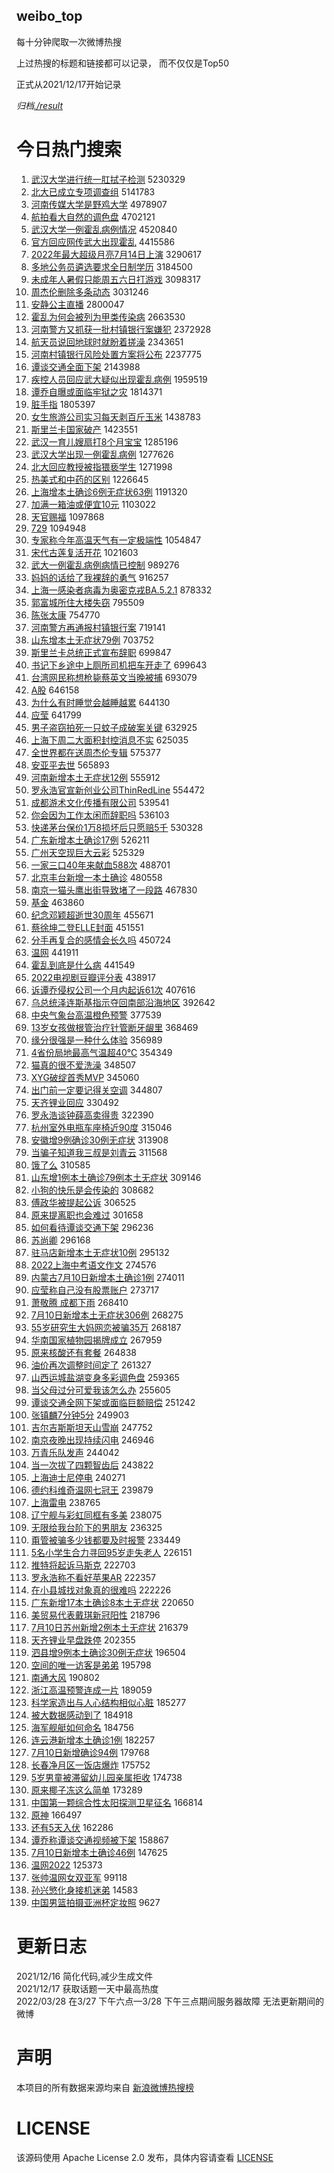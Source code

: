 weibo_top  
---
每十分钟爬取一次微博热搜  

上过热搜的标题和链接都可以记录， 而不仅仅是Top50

正式从2021/12/17开始记录  

*归档[./result](./result/)*

# 今日热门搜索  
1. [武汉大学进行统一肛拭子检测](https://s.weibo.com//weibo?q=%23%E6%AD%A6%E6%B1%89%E5%A4%A7%E5%AD%A6%E8%BF%9B%E8%A1%8C%E7%BB%9F%E4%B8%80%E8%82%9B%E6%8B%AD%E5%AD%90%E6%A3%80%E6%B5%8B%23&Refer=top) 5230329
2. [北大已成立专项调查组](https://s.weibo.com//weibo?q=%23%E5%8C%97%E5%A4%A7%E5%B7%B2%E6%88%90%E7%AB%8B%E4%B8%93%E9%A1%B9%E8%B0%83%E6%9F%A5%E7%BB%84%23&Refer=top) 5141783
3. [河南传媒大学是野鸡大学](https://s.weibo.com//weibo?q=%23%E6%B2%B3%E5%8D%97%E4%BC%A0%E5%AA%92%E5%A4%A7%E5%AD%A6%E6%98%AF%E9%87%8E%E9%B8%A1%E5%A4%A7%E5%AD%A6%23&Refer=top) 4978907
4. [航拍看大自然的调色盘](https://s.weibo.com//weibo?q=%23%E8%88%AA%E6%8B%8D%E7%9C%8B%E5%A4%A7%E8%87%AA%E7%84%B6%E7%9A%84%E8%B0%83%E8%89%B2%E7%9B%98%23&Refer=top) 4702121
5. [武汉大学一例霍乱病例情况](https://s.weibo.com//weibo?q=%23%E6%AD%A6%E6%B1%89%E5%A4%A7%E5%AD%A6%E4%B8%80%E4%BE%8B%E9%9C%8D%E4%B9%B1%E7%97%85%E4%BE%8B%E6%83%85%E5%86%B5%23&Refer=top) 4520840
6. [官方回应网传武大出现霍乱](https://s.weibo.com//weibo?q=%23%E5%AE%98%E6%96%B9%E5%9B%9E%E5%BA%94%E7%BD%91%E4%BC%A0%E6%AD%A6%E5%A4%A7%E5%87%BA%E7%8E%B0%E9%9C%8D%E4%B9%B1%23&Refer=top) 4415586
7. [2022年最大超级月亮7月14日上演](https://s.weibo.com//weibo?q=%232022%E5%B9%B4%E6%9C%80%E5%A4%A7%E8%B6%85%E7%BA%A7%E6%9C%88%E4%BA%AE7%E6%9C%8814%E6%97%A5%E4%B8%8A%E6%BC%94%23&Refer=top) 3290617
8. [多地公务员遴选要求全日制学历](https://s.weibo.com//weibo?q=%23%E5%A4%9A%E5%9C%B0%E5%85%AC%E5%8A%A1%E5%91%98%E9%81%B4%E9%80%89%E8%A6%81%E6%B1%82%E5%85%A8%E6%97%A5%E5%88%B6%E5%AD%A6%E5%8E%86%23&Refer=top) 3184500
9. [未成年人暑假只能周五六日打游戏](https://s.weibo.com//weibo?q=%23%E6%9C%AA%E6%88%90%E5%B9%B4%E4%BA%BA%E6%9A%91%E5%81%87%E5%8F%AA%E8%83%BD%E5%91%A8%E4%BA%94%E5%85%AD%E6%97%A5%E6%89%93%E6%B8%B8%E6%88%8F%23&Refer=top) 3098317
10. [周杰伦删除多条动态](https://s.weibo.com//weibo?q=%23%E5%91%A8%E6%9D%B0%E4%BC%A6%E5%88%A0%E9%99%A4%E5%A4%9A%E6%9D%A1%E5%8A%A8%E6%80%81%23&Refer=top) 3031246
11. [安静公主直播](https://s.weibo.com//weibo?q=%E5%AE%89%E9%9D%99%E5%85%AC%E4%B8%BB%E7%9B%B4%E6%92%AD&Refer=top) 2800047
12. [霍乱为何会被列为甲类传染病](https://s.weibo.com//weibo?q=%23%E9%9C%8D%E4%B9%B1%E4%B8%BA%E4%BD%95%E4%BC%9A%E8%A2%AB%E5%88%97%E4%B8%BA%E7%94%B2%E7%B1%BB%E4%BC%A0%E6%9F%93%E7%97%85%23&Refer=top) 2663530
13. [河南警方又抓获一批村镇银行案嫌犯](https://s.weibo.com//weibo?q=%23%E6%B2%B3%E5%8D%97%E8%AD%A6%E6%96%B9%E5%8F%88%E6%8A%93%E8%8E%B7%E4%B8%80%E6%89%B9%E6%9D%91%E9%95%87%E9%93%B6%E8%A1%8C%E6%A1%88%E5%AB%8C%E7%8A%AF%23&Refer=top) 2372928
14. [航天员说回地球时就盼着搓澡](https://s.weibo.com//weibo?q=%23%E8%88%AA%E5%A4%A9%E5%91%98%E8%AF%B4%E5%9B%9E%E5%9C%B0%E7%90%83%E6%97%B6%E5%B0%B1%E7%9B%BC%E7%9D%80%E6%90%93%E6%BE%A1%23&Refer=top) 2343651
15. [河南村镇银行风险处置方案将公布](https://s.weibo.com//weibo?q=%23%E6%B2%B3%E5%8D%97%E6%9D%91%E9%95%87%E9%93%B6%E8%A1%8C%E9%A3%8E%E9%99%A9%E5%A4%84%E7%BD%AE%E6%96%B9%E6%A1%88%E5%B0%86%E5%85%AC%E5%B8%83%23&Refer=top) 2237775
16. [谭谈交通全面下架](https://s.weibo.com//weibo?q=%23%E8%B0%AD%E8%B0%88%E4%BA%A4%E9%80%9A%E5%85%A8%E9%9D%A2%E4%B8%8B%E6%9E%B6%23&Refer=top) 2143988
17. [疾控人员回应武大疑似出现霍乱病例](https://s.weibo.com//weibo?q=%23%E7%96%BE%E6%8E%A7%E4%BA%BA%E5%91%98%E5%9B%9E%E5%BA%94%E6%AD%A6%E5%A4%A7%E7%96%91%E4%BC%BC%E5%87%BA%E7%8E%B0%E9%9C%8D%E4%B9%B1%E7%97%85%E4%BE%8B%23&Refer=top) 1959519
18. [谭乔自曝或面临牢狱之灾](https://s.weibo.com//weibo?q=%23%E8%B0%AD%E4%B9%94%E8%87%AA%E6%9B%9D%E6%88%96%E9%9D%A2%E4%B8%B4%E7%89%A2%E7%8B%B1%E4%B9%8B%E7%81%BE%23&Refer=top) 1814371
19. [脏手指](https://s.weibo.com//weibo?q=%E8%84%8F%E6%89%8B%E6%8C%87&Refer=top) 1805397
20. [女生旅游公司实习每天剥百斤玉米](https://s.weibo.com//weibo?q=%23%E5%A5%B3%E7%94%9F%E6%97%85%E6%B8%B8%E5%85%AC%E5%8F%B8%E5%AE%9E%E4%B9%A0%E6%AF%8F%E5%A4%A9%E5%89%A5%E7%99%BE%E6%96%A4%E7%8E%89%E7%B1%B3%23&Refer=top) 1438783
21. [斯里兰卡国家破产](https://s.weibo.com//weibo?q=%23%E6%96%AF%E9%87%8C%E5%85%B0%E5%8D%A1%E5%9B%BD%E5%AE%B6%E7%A0%B4%E4%BA%A7%23&Refer=top) 1423551
22. [武汉一育儿嫂扇打8个月宝宝](https://s.weibo.com//weibo?q=%23%E6%AD%A6%E6%B1%89%E4%B8%80%E8%82%B2%E5%84%BF%E5%AB%82%E6%89%87%E6%89%938%E4%B8%AA%E6%9C%88%E5%AE%9D%E5%AE%9D%23&Refer=top) 1285196
23. [武汉大学出现一例霍乱病例](https://s.weibo.com//weibo?q=%E6%AD%A6%E6%B1%89%E5%A4%A7%E5%AD%A6%E5%87%BA%E7%8E%B0%E4%B8%80%E4%BE%8B%E9%9C%8D%E4%B9%B1%E7%97%85%E4%BE%8B&Refer=top) 1277626
24. [北大回应教授被指猥亵学生](https://s.weibo.com//weibo?q=%23%E5%8C%97%E5%A4%A7%E5%9B%9E%E5%BA%94%E6%95%99%E6%8E%88%E8%A2%AB%E6%8C%87%E7%8C%A5%E4%BA%B5%E5%AD%A6%E7%94%9F%23&Refer=top) 1271998
25. [热美式和中药的区别](https://s.weibo.com//weibo?q=%23%E7%83%AD%E7%BE%8E%E5%BC%8F%E5%92%8C%E4%B8%AD%E8%8D%AF%E7%9A%84%E5%8C%BA%E5%88%AB%23&Refer=top) 1226645
26. [上海增本土确诊6例无症状63例](https://s.weibo.com//weibo?q=%23%E4%B8%8A%E6%B5%B7%E5%A2%9E%E6%9C%AC%E5%9C%9F%E7%A1%AE%E8%AF%8A6%E4%BE%8B%E6%97%A0%E7%97%87%E7%8A%B663%E4%BE%8B%23&Refer=top) 1191320
27. [加满一箱油或便宜10元](https://s.weibo.com//weibo?q=%23%E5%8A%A0%E6%BB%A1%E4%B8%80%E7%AE%B1%E6%B2%B9%E6%88%96%E4%BE%BF%E5%AE%9C10%E5%85%83%23&Refer=top) 1103022
28. [天官赐福](https://s.weibo.com//weibo?q=%E5%A4%A9%E5%AE%98%E8%B5%90%E7%A6%8F&Refer=top) 1097868
29. [729](https://s.weibo.com//weibo?q=729&Refer=top) 1094948
30. [专家称今年高温天气有一定极端性](https://s.weibo.com//weibo?q=%23%E4%B8%93%E5%AE%B6%E7%A7%B0%E4%BB%8A%E5%B9%B4%E9%AB%98%E6%B8%A9%E5%A4%A9%E6%B0%94%E6%9C%89%E4%B8%80%E5%AE%9A%E6%9E%81%E7%AB%AF%E6%80%A7%23&Refer=top) 1054847
31. [宋代古莲复活开花](https://s.weibo.com//weibo?q=%23%E5%AE%8B%E4%BB%A3%E5%8F%A4%E8%8E%B2%E5%A4%8D%E6%B4%BB%E5%BC%80%E8%8A%B1%23&Refer=top) 1021603
32. [武大一例霍乱病例病情已控制](https://s.weibo.com//weibo?q=%23%E6%AD%A6%E5%A4%A7%E4%B8%80%E4%BE%8B%E9%9C%8D%E4%B9%B1%E7%97%85%E4%BE%8B%E7%97%85%E6%83%85%E5%B7%B2%E6%8E%A7%E5%88%B6%23&Refer=top) 989276
33. [妈妈的话给了我裸辞的勇气](https://s.weibo.com//weibo?q=%23%E5%A6%88%E5%A6%88%E7%9A%84%E8%AF%9D%E7%BB%99%E4%BA%86%E6%88%91%E8%A3%B8%E8%BE%9E%E7%9A%84%E5%8B%87%E6%B0%94%23&Refer=top) 916257
34. [上海一感染者病毒为奥密克戎BA.5.2.1](https://s.weibo.com//weibo?q=%23%E4%B8%8A%E6%B5%B7%E4%B8%80%E6%84%9F%E6%9F%93%E8%80%85%E7%97%85%E6%AF%92%E4%B8%BA%E5%A5%A5%E5%AF%86%E5%85%8B%E6%88%8EBA.5.2.1%23&Refer=top) 878332
35. [郭富城所住大楼失窃](https://s.weibo.com//weibo?q=%23%E9%83%AD%E5%AF%8C%E5%9F%8E%E6%89%80%E4%BD%8F%E5%A4%A7%E6%A5%BC%E5%A4%B1%E7%AA%83%23&Refer=top) 795509
36. [陈张太康](https://s.weibo.com//weibo?q=%E9%99%88%E5%BC%A0%E5%A4%AA%E5%BA%B7&Refer=top) 754770
37. [河南警方再通报村镇银行案](https://s.weibo.com//weibo?q=%23%E6%B2%B3%E5%8D%97%E8%AD%A6%E6%96%B9%E5%86%8D%E9%80%9A%E6%8A%A5%E6%9D%91%E9%95%87%E9%93%B6%E8%A1%8C%E6%A1%88%23&Refer=top) 719141
38. [山东增本土无症状79例](https://s.weibo.com//weibo?q=%23%E5%B1%B1%E4%B8%9C%E5%A2%9E%E6%9C%AC%E5%9C%9F%E6%97%A0%E7%97%87%E7%8A%B679%E4%BE%8B%23&Refer=top) 703752
39. [斯里兰卡总统正式宣布辞职](https://s.weibo.com//weibo?q=%23%E6%96%AF%E9%87%8C%E5%85%B0%E5%8D%A1%E6%80%BB%E7%BB%9F%E6%AD%A3%E5%BC%8F%E5%AE%A3%E5%B8%83%E8%BE%9E%E8%81%8C%23&Refer=top) 699847
40. [书记下乡途中上厕所司机把车开走了](https://s.weibo.com//weibo?q=%23%E4%B9%A6%E8%AE%B0%E4%B8%8B%E4%B9%A1%E9%80%94%E4%B8%AD%E4%B8%8A%E5%8E%95%E6%89%80%E5%8F%B8%E6%9C%BA%E6%8A%8A%E8%BD%A6%E5%BC%80%E8%B5%B0%E4%BA%86%23&Refer=top) 699643
41. [台湾网民称想枪毙蔡英文当晚被捕](https://s.weibo.com//weibo?q=%23%E5%8F%B0%E6%B9%BE%E7%BD%91%E6%B0%91%E7%A7%B0%E6%83%B3%E6%9E%AA%E6%AF%99%E8%94%A1%E8%8B%B1%E6%96%87%E5%BD%93%E6%99%9A%E8%A2%AB%E6%8D%95%23&Refer=top) 693079
42. [A股](https://s.weibo.com//weibo?q=A%E8%82%A1&Refer=top) 646158
43. [为什么有时睡觉会越睡越累](https://s.weibo.com//weibo?q=%23%E4%B8%BA%E4%BB%80%E4%B9%88%E6%9C%89%E6%97%B6%E7%9D%A1%E8%A7%89%E4%BC%9A%E8%B6%8A%E7%9D%A1%E8%B6%8A%E7%B4%AF%23&Refer=top) 644130
44. [应莹](https://s.weibo.com//weibo?q=%E5%BA%94%E8%8E%B9&Refer=top) 641799
45. [男子盗窃拍死一只蚊子成破案关键](https://s.weibo.com//weibo?q=%23%E7%94%B7%E5%AD%90%E7%9B%97%E7%AA%83%E6%8B%8D%E6%AD%BB%E4%B8%80%E5%8F%AA%E8%9A%8A%E5%AD%90%E6%88%90%E7%A0%B4%E6%A1%88%E5%85%B3%E9%94%AE%23&Refer=top) 632925
46. [上海下周二大面积封控消息不实](https://s.weibo.com//weibo?q=%23%E4%B8%8A%E6%B5%B7%E4%B8%8B%E5%91%A8%E4%BA%8C%E5%A4%A7%E9%9D%A2%E7%A7%AF%E5%B0%81%E6%8E%A7%E6%B6%88%E6%81%AF%E4%B8%8D%E5%AE%9E%23&Refer=top) 625035
47. [全世界都在送周杰伦专辑](https://s.weibo.com//weibo?q=%23%E5%85%A8%E4%B8%96%E7%95%8C%E9%83%BD%E5%9C%A8%E9%80%81%E5%91%A8%E6%9D%B0%E4%BC%A6%E4%B8%93%E8%BE%91%23&Refer=top) 575377
48. [安亚平去世](https://s.weibo.com//weibo?q=%23%E5%AE%89%E4%BA%9A%E5%B9%B3%E5%8E%BB%E4%B8%96%23&Refer=top) 565893
49. [河南新增本土无症状12例](https://s.weibo.com//weibo?q=%23%E6%B2%B3%E5%8D%97%E6%96%B0%E5%A2%9E%E6%9C%AC%E5%9C%9F%E6%97%A0%E7%97%87%E7%8A%B612%E4%BE%8B%23&Refer=top) 555912
50. [罗永浩官宣新创业公司ThinRedLine](https://s.weibo.com//weibo?q=%23%E7%BD%97%E6%B0%B8%E6%B5%A9%E5%AE%98%E5%AE%A3%E6%96%B0%E5%88%9B%E4%B8%9A%E5%85%AC%E5%8F%B8ThinRedLine%23&Refer=top) 554472
51. [成都游术文化传播有限公司](https://s.weibo.com//weibo?q=%E6%88%90%E9%83%BD%E6%B8%B8%E6%9C%AF%E6%96%87%E5%8C%96%E4%BC%A0%E6%92%AD%E6%9C%89%E9%99%90%E5%85%AC%E5%8F%B8&Refer=top) 539541
52. [你会因为工作太闲而辞职吗](https://s.weibo.com//weibo?q=%23%E4%BD%A0%E4%BC%9A%E5%9B%A0%E4%B8%BA%E5%B7%A5%E4%BD%9C%E5%A4%AA%E9%97%B2%E8%80%8C%E8%BE%9E%E8%81%8C%E5%90%97%23&Refer=top) 536103
53. [快递茅台保价1万8损坏后只愿赔5千](https://s.weibo.com//weibo?q=%23%E5%BF%AB%E9%80%92%E8%8C%85%E5%8F%B0%E4%BF%9D%E4%BB%B71%E4%B8%878%E6%8D%9F%E5%9D%8F%E5%90%8E%E5%8F%AA%E6%84%BF%E8%B5%945%E5%8D%83%23&Refer=top) 530328
54. [广东新增本土确诊17例](https://s.weibo.com//weibo?q=%23%E5%B9%BF%E4%B8%9C%E6%96%B0%E5%A2%9E%E6%9C%AC%E5%9C%9F%E7%A1%AE%E8%AF%8A17%E4%BE%8B%23&Refer=top) 526211
55. [广州天空现巨大云彩](https://s.weibo.com//weibo?q=%23%E5%B9%BF%E5%B7%9E%E5%A4%A9%E7%A9%BA%E7%8E%B0%E5%B7%A8%E5%A4%A7%E4%BA%91%E5%BD%A9%23&Refer=top) 525329
56. [一家三口40年来献血588次](https://s.weibo.com//weibo?q=%23%E4%B8%80%E5%AE%B6%E4%B8%89%E5%8F%A340%E5%B9%B4%E6%9D%A5%E7%8C%AE%E8%A1%80588%E6%AC%A1%23&Refer=top) 488701
57. [北京丰台新增一本土确诊](https://s.weibo.com//weibo?q=%23%E5%8C%97%E4%BA%AC%E4%B8%B0%E5%8F%B0%E6%96%B0%E5%A2%9E%E4%B8%80%E6%9C%AC%E5%9C%9F%E7%A1%AE%E8%AF%8A%23&Refer=top) 480558
58. [南京一猫头鹰出街导致堵了一段路](https://s.weibo.com//weibo?q=%23%E5%8D%97%E4%BA%AC%E4%B8%80%E7%8C%AB%E5%A4%B4%E9%B9%B0%E5%87%BA%E8%A1%97%E5%AF%BC%E8%87%B4%E5%A0%B5%E4%BA%86%E4%B8%80%E6%AE%B5%E8%B7%AF%23&Refer=top) 467830
59. [基金](https://s.weibo.com//weibo?q=%E5%9F%BA%E9%87%91&Refer=top) 463860
60. [纪念邓颖超逝世30周年](https://s.weibo.com//weibo?q=%23%E7%BA%AA%E5%BF%B5%E9%82%93%E9%A2%96%E8%B6%85%E9%80%9D%E4%B8%9630%E5%91%A8%E5%B9%B4%23&Refer=top) 455671
61. [蔡徐坤二登ELLE封面](https://s.weibo.com//weibo?q=%23%E8%94%A1%E5%BE%90%E5%9D%A4%E4%BA%8C%E7%99%BBELLE%E5%B0%81%E9%9D%A2%23&Refer=top) 451551
62. [分手再复合的感情会长久吗](https://s.weibo.com//weibo?q=%23%E5%88%86%E6%89%8B%E5%86%8D%E5%A4%8D%E5%90%88%E7%9A%84%E6%84%9F%E6%83%85%E4%BC%9A%E9%95%BF%E4%B9%85%E5%90%97%23&Refer=top) 450724
63. [温网](https://s.weibo.com//weibo?q=%E6%B8%A9%E7%BD%91&Refer=top) 441911
64. [霍乱到底是什么病](https://s.weibo.com//weibo?q=%23%E9%9C%8D%E4%B9%B1%E5%88%B0%E5%BA%95%E6%98%AF%E4%BB%80%E4%B9%88%E7%97%85%23&Refer=top) 441549
65. [2022电视剧豆瓣评分表](https://s.weibo.com//weibo?q=%232022%E7%94%B5%E8%A7%86%E5%89%A7%E8%B1%86%E7%93%A3%E8%AF%84%E5%88%86%E8%A1%A8%23&Refer=top) 438917
66. [诉谭乔侵权公司一个月内起诉61次](https://s.weibo.com//weibo?q=%23%E8%AF%89%E8%B0%AD%E4%B9%94%E4%BE%B5%E6%9D%83%E5%85%AC%E5%8F%B8%E4%B8%80%E4%B8%AA%E6%9C%88%E5%86%85%E8%B5%B7%E8%AF%8961%E6%AC%A1%23&Refer=top) 407616
67. [乌总统泽连斯基指示夺回南部沿海地区](https://s.weibo.com//weibo?q=%23%E4%B9%8C%E6%80%BB%E7%BB%9F%E6%B3%BD%E8%BF%9E%E6%96%AF%E5%9F%BA%E6%8C%87%E7%A4%BA%E5%A4%BA%E5%9B%9E%E5%8D%97%E9%83%A8%E6%B2%BF%E6%B5%B7%E5%9C%B0%E5%8C%BA%23&Refer=top) 392642
68. [中央气象台高温橙色预警](https://s.weibo.com//weibo?q=%23%E4%B8%AD%E5%A4%AE%E6%B0%94%E8%B1%A1%E5%8F%B0%E9%AB%98%E6%B8%A9%E6%A9%99%E8%89%B2%E9%A2%84%E8%AD%A6%23&Refer=top) 377539
69. [13岁女孩做根管治疗针管断牙龈里](https://s.weibo.com//weibo?q=%2313%E5%B2%81%E5%A5%B3%E5%AD%A9%E5%81%9A%E6%A0%B9%E7%AE%A1%E6%B2%BB%E7%96%97%E9%92%88%E7%AE%A1%E6%96%AD%E7%89%99%E9%BE%88%E9%87%8C%23&Refer=top) 368469
70. [缘分很强是一种什么体验](https://s.weibo.com//weibo?q=%23%E7%BC%98%E5%88%86%E5%BE%88%E5%BC%BA%E6%98%AF%E4%B8%80%E7%A7%8D%E4%BB%80%E4%B9%88%E4%BD%93%E9%AA%8C%23&Refer=top) 356989
71. [4省份局地最高气温超40℃](https://s.weibo.com//weibo?q=%234%E7%9C%81%E4%BB%BD%E5%B1%80%E5%9C%B0%E6%9C%80%E9%AB%98%E6%B0%94%E6%B8%A9%E8%B6%8540%E2%84%83%23&Refer=top) 354349
72. [猫真的很不爱洗澡](https://s.weibo.com//weibo?q=%23%E7%8C%AB%E7%9C%9F%E7%9A%84%E5%BE%88%E4%B8%8D%E7%88%B1%E6%B4%97%E6%BE%A1%23&Refer=top) 348507
73. [XYG破绽首秀MVP](https://s.weibo.com//weibo?q=XYG%E7%A0%B4%E7%BB%BD%E9%A6%96%E7%A7%80MVP&Refer=top) 345060
74. [出门前一定要记得关空调](https://s.weibo.com//weibo?q=%23%E5%87%BA%E9%97%A8%E5%89%8D%E4%B8%80%E5%AE%9A%E8%A6%81%E8%AE%B0%E5%BE%97%E5%85%B3%E7%A9%BA%E8%B0%83%23&Refer=top) 344807
75. [天齐锂业回应](https://s.weibo.com//weibo?q=%23%E5%A4%A9%E9%BD%90%E9%94%82%E4%B8%9A%E5%9B%9E%E5%BA%94%23&Refer=top) 330492
76. [罗永浩谈钟薛高卖得贵](https://s.weibo.com//weibo?q=%23%E7%BD%97%E6%B0%B8%E6%B5%A9%E8%B0%88%E9%92%9F%E8%96%9B%E9%AB%98%E5%8D%96%E5%BE%97%E8%B4%B5%23&Refer=top) 322390
77. [杭州室外电瓶车座椅近90度](https://s.weibo.com//weibo?q=%23%E6%9D%AD%E5%B7%9E%E5%AE%A4%E5%A4%96%E7%94%B5%E7%93%B6%E8%BD%A6%E5%BA%A7%E6%A4%85%E8%BF%9190%E5%BA%A6%23&Refer=top) 315046
78. [安徽增9例确诊30例无症状](https://s.weibo.com//weibo?q=%23%E5%AE%89%E5%BE%BD%E5%A2%9E9%E4%BE%8B%E7%A1%AE%E8%AF%8A30%E4%BE%8B%E6%97%A0%E7%97%87%E7%8A%B6%23&Refer=top) 313908
79. [当骗子知道我三叔是刘青云](https://s.weibo.com//weibo?q=%23%E5%BD%93%E9%AA%97%E5%AD%90%E7%9F%A5%E9%81%93%E6%88%91%E4%B8%89%E5%8F%94%E6%98%AF%E5%88%98%E9%9D%92%E4%BA%91%23&Refer=top) 311568
80. [饿了么](https://s.weibo.com//weibo?q=%23%E9%A5%BF%E4%BA%86%E4%B9%88%23&Refer=top) 310585
81. [山东增1例本土确诊79例本土无症状](https://s.weibo.com//weibo?q=%E5%B1%B1%E4%B8%9C%E5%A2%9E1%E4%BE%8B%E6%9C%AC%E5%9C%9F%E7%A1%AE%E8%AF%8A79%E4%BE%8B%E6%9C%AC%E5%9C%9F%E6%97%A0%E7%97%87%E7%8A%B6&Refer=top) 309146
82. [小狗的快乐是会传染的](https://s.weibo.com//weibo?q=%23%E5%B0%8F%E7%8B%97%E7%9A%84%E5%BF%AB%E4%B9%90%E6%98%AF%E4%BC%9A%E4%BC%A0%E6%9F%93%E7%9A%84%23&Refer=top) 308682
83. [傅政华被提起公诉](https://s.weibo.com//weibo?q=%23%E5%82%85%E6%94%BF%E5%8D%8E%E8%A2%AB%E6%8F%90%E8%B5%B7%E5%85%AC%E8%AF%89%23&Refer=top) 306525
84. [原来提离职也会难过](https://s.weibo.com//weibo?q=%23%E5%8E%9F%E6%9D%A5%E6%8F%90%E7%A6%BB%E8%81%8C%E4%B9%9F%E4%BC%9A%E9%9A%BE%E8%BF%87%23&Refer=top) 301658
85. [如何看待谭谈交通下架](https://s.weibo.com//weibo?q=%23%E5%A6%82%E4%BD%95%E7%9C%8B%E5%BE%85%E8%B0%AD%E8%B0%88%E4%BA%A4%E9%80%9A%E4%B8%8B%E6%9E%B6%23&Refer=top) 296236
86. [苏尚卿](https://s.weibo.com//weibo?q=%23%E8%8B%8F%E5%B0%9A%E5%8D%BF%23&Refer=top) 296168
87. [驻马店新增本土无症状10例](https://s.weibo.com//weibo?q=%23%E9%A9%BB%E9%A9%AC%E5%BA%97%E6%96%B0%E5%A2%9E%E6%9C%AC%E5%9C%9F%E6%97%A0%E7%97%87%E7%8A%B610%E4%BE%8B%23&Refer=top) 295132
88. [2022上海中考语文作文](https://s.weibo.com//weibo?q=%232022%E4%B8%8A%E6%B5%B7%E4%B8%AD%E8%80%83%E8%AF%AD%E6%96%87%E4%BD%9C%E6%96%87%23&Refer=top) 274576
89. [内蒙古7月10日新增本土确诊1例](https://s.weibo.com//weibo?q=%E5%86%85%E8%92%99%E5%8F%A47%E6%9C%8810%E6%97%A5%E6%96%B0%E5%A2%9E%E6%9C%AC%E5%9C%9F%E7%A1%AE%E8%AF%8A1%E4%BE%8B&Refer=top) 274011
90. [应莹称自己没有股票账户](https://s.weibo.com//weibo?q=%23%E5%BA%94%E8%8E%B9%E7%A7%B0%E8%87%AA%E5%B7%B1%E6%B2%A1%E6%9C%89%E8%82%A1%E7%A5%A8%E8%B4%A6%E6%88%B7%23&Refer=top) 273717
91. [萧敬腾 成都下雨](https://s.weibo.com//weibo?q=%E8%90%A7%E6%95%AC%E8%85%BE%20%E6%88%90%E9%83%BD%E4%B8%8B%E9%9B%A8&Refer=top) 268410
92. [7月10日新增本土无症状306例](https://s.weibo.com//weibo?q=%237%E6%9C%8810%E6%97%A5%E6%96%B0%E5%A2%9E%E6%9C%AC%E5%9C%9F%E6%97%A0%E7%97%87%E7%8A%B6306%E4%BE%8B%23&Refer=top) 268275
93. [55岁研究生大妈网恋被骗35万](https://s.weibo.com//weibo?q=%2355%E5%B2%81%E7%A0%94%E7%A9%B6%E7%94%9F%E5%A4%A7%E5%A6%88%E7%BD%91%E6%81%8B%E8%A2%AB%E9%AA%9735%E4%B8%87%23&Refer=top) 268187
94. [华南国家植物园揭牌成立](https://s.weibo.com//weibo?q=%23%E5%8D%8E%E5%8D%97%E5%9B%BD%E5%AE%B6%E6%A4%8D%E7%89%A9%E5%9B%AD%E6%8F%AD%E7%89%8C%E6%88%90%E7%AB%8B%23&Refer=top) 267959
95. [原来核酸还有套餐](https://s.weibo.com//weibo?q=%23%E5%8E%9F%E6%9D%A5%E6%A0%B8%E9%85%B8%E8%BF%98%E6%9C%89%E5%A5%97%E9%A4%90%23&Refer=top) 264838
96. [油价再次调整时间定了](https://s.weibo.com//weibo?q=%23%E6%B2%B9%E4%BB%B7%E5%86%8D%E6%AC%A1%E8%B0%83%E6%95%B4%E6%97%B6%E9%97%B4%E5%AE%9A%E4%BA%86%23&Refer=top) 261327
97. [山西运城盐湖变身多彩调色盘](https://s.weibo.com//weibo?q=%23%E5%B1%B1%E8%A5%BF%E8%BF%90%E5%9F%8E%E7%9B%90%E6%B9%96%E5%8F%98%E8%BA%AB%E5%A4%9A%E5%BD%A9%E8%B0%83%E8%89%B2%E7%9B%98%23&Refer=top) 259365
98. [当父母过分可爱我该怎么办](https://s.weibo.com//weibo?q=%23%E5%BD%93%E7%88%B6%E6%AF%8D%E8%BF%87%E5%88%86%E5%8F%AF%E7%88%B1%E6%88%91%E8%AF%A5%E6%80%8E%E4%B9%88%E5%8A%9E%23&Refer=top) 255605
99. [谭谈交通全网下架或面临巨额赔偿](https://s.weibo.com//weibo?q=%23%E8%B0%AD%E8%B0%88%E4%BA%A4%E9%80%9A%E5%85%A8%E7%BD%91%E4%B8%8B%E6%9E%B6%E6%88%96%E9%9D%A2%E4%B8%B4%E5%B7%A8%E9%A2%9D%E8%B5%94%E5%81%BF%23&Refer=top) 251242
100. [张镇麟7分钟5分](https://s.weibo.com//weibo?q=%23%E5%BC%A0%E9%95%87%E9%BA%9F7%E5%88%86%E9%92%9F5%E5%88%86%23&Refer=top) 249903
101. [吉尔吉斯斯坦天山雪崩](https://s.weibo.com//weibo?q=%E5%90%89%E5%B0%94%E5%90%89%E6%96%AF%E6%96%AF%E5%9D%A6%E5%A4%A9%E5%B1%B1%E9%9B%AA%E5%B4%A9&Refer=top) 247752
102. [南京夜晚出现持续闪电](https://s.weibo.com//weibo?q=%23%E5%8D%97%E4%BA%AC%E5%A4%9C%E6%99%9A%E5%87%BA%E7%8E%B0%E6%8C%81%E7%BB%AD%E9%97%AA%E7%94%B5%23&Refer=top) 246946
103. [万青乐队发声](https://s.weibo.com//weibo?q=%23%E4%B8%87%E9%9D%92%E4%B9%90%E9%98%9F%E5%8F%91%E5%A3%B0%23&Refer=top) 244042
104. [当一次拔了四颗智齿后](https://s.weibo.com//weibo?q=%23%E5%BD%93%E4%B8%80%E6%AC%A1%E6%8B%94%E4%BA%86%E5%9B%9B%E9%A2%97%E6%99%BA%E9%BD%BF%E5%90%8E%23&Refer=top) 243822
105. [上海迪士尼停电](https://s.weibo.com//weibo?q=%23%E4%B8%8A%E6%B5%B7%E8%BF%AA%E5%A3%AB%E5%B0%BC%E5%81%9C%E7%94%B5%23&Refer=top) 240271
106. [德约科维奇温网七冠王](https://s.weibo.com//weibo?q=%E5%BE%B7%E7%BA%A6%E7%A7%91%E7%BB%B4%E5%A5%87%E6%B8%A9%E7%BD%91%E4%B8%83%E5%86%A0%E7%8E%8B&Refer=top) 239879
107. [上海雷电](https://s.weibo.com//weibo?q=%E4%B8%8A%E6%B5%B7%E9%9B%B7%E7%94%B5&Refer=top) 238765
108. [辽宁舰与彩虹同框有多美](https://s.weibo.com//weibo?q=%23%E8%BE%BD%E5%AE%81%E8%88%B0%E4%B8%8E%E5%BD%A9%E8%99%B9%E5%90%8C%E6%A1%86%E6%9C%89%E5%A4%9A%E7%BE%8E%23&Refer=top) 238075
109. [无限给我台阶下的男朋友](https://s.weibo.com//weibo?q=%23%E6%97%A0%E9%99%90%E7%BB%99%E6%88%91%E5%8F%B0%E9%98%B6%E4%B8%8B%E7%9A%84%E7%94%B7%E6%9C%8B%E5%8F%8B%23&Refer=top) 236325
110. [甭管被骗多少钱都要及时报警](https://s.weibo.com//weibo?q=%23%E7%94%AD%E7%AE%A1%E8%A2%AB%E9%AA%97%E5%A4%9A%E5%B0%91%E9%92%B1%E9%83%BD%E8%A6%81%E5%8F%8A%E6%97%B6%E6%8A%A5%E8%AD%A6%23&Refer=top) 233449
111. [5名小学生合力寻回95岁走失老人](https://s.weibo.com//weibo?q=%235%E5%90%8D%E5%B0%8F%E5%AD%A6%E7%94%9F%E5%90%88%E5%8A%9B%E5%AF%BB%E5%9B%9E95%E5%B2%81%E8%B5%B0%E5%A4%B1%E8%80%81%E4%BA%BA%23&Refer=top) 226151
112. [推特将起诉马斯克](https://s.weibo.com//weibo?q=%23%E6%8E%A8%E7%89%B9%E5%B0%86%E8%B5%B7%E8%AF%89%E9%A9%AC%E6%96%AF%E5%85%8B%23&Refer=top) 222703
113. [罗永浩称不看好苹果AR](https://s.weibo.com//weibo?q=%23%E7%BD%97%E6%B0%B8%E6%B5%A9%E7%A7%B0%E4%B8%8D%E7%9C%8B%E5%A5%BD%E8%8B%B9%E6%9E%9CAR%23&Refer=top) 222357
114. [在小县城找对象真的很难吗](https://s.weibo.com//weibo?q=%23%E5%9C%A8%E5%B0%8F%E5%8E%BF%E5%9F%8E%E6%89%BE%E5%AF%B9%E8%B1%A1%E7%9C%9F%E7%9A%84%E5%BE%88%E9%9A%BE%E5%90%97%23&Refer=top) 222226
115. [广东新增17本土确诊8本土无症状](https://s.weibo.com//weibo?q=%23%E5%B9%BF%E4%B8%9C%E6%96%B0%E5%A2%9E17%E6%9C%AC%E5%9C%9F%E7%A1%AE%E8%AF%8A8%E6%9C%AC%E5%9C%9F%E6%97%A0%E7%97%87%E7%8A%B6%23&Refer=top) 220650
116. [美贸易代表戴琪新冠阳性](https://s.weibo.com//weibo?q=%23%E7%BE%8E%E8%B4%B8%E6%98%93%E4%BB%A3%E8%A1%A8%E6%88%B4%E7%90%AA%E6%96%B0%E5%86%A0%E9%98%B3%E6%80%A7%23&Refer=top) 218796
117. [7月10日苏州新增2例本土无症状](https://s.weibo.com//weibo?q=%237%E6%9C%8810%E6%97%A5%E8%8B%8F%E5%B7%9E%E6%96%B0%E5%A2%9E2%E4%BE%8B%E6%9C%AC%E5%9C%9F%E6%97%A0%E7%97%87%E7%8A%B6%23&Refer=top) 216379
118. [天齐锂业早盘跌停](https://s.weibo.com//weibo?q=%23%E5%A4%A9%E9%BD%90%E9%94%82%E4%B8%9A%E6%97%A9%E7%9B%98%E8%B7%8C%E5%81%9C%23&Refer=top) 202355
119. [泗县增9例本土确诊30例无症状](https://s.weibo.com//weibo?q=%23%E6%B3%97%E5%8E%BF%E5%A2%9E9%E4%BE%8B%E6%9C%AC%E5%9C%9F%E7%A1%AE%E8%AF%8A30%E4%BE%8B%E6%97%A0%E7%97%87%E7%8A%B6%23&Refer=top) 196504
120. [空间的唯一访客是弟弟](https://s.weibo.com//weibo?q=%23%E7%A9%BA%E9%97%B4%E7%9A%84%E5%94%AF%E4%B8%80%E8%AE%BF%E5%AE%A2%E6%98%AF%E5%BC%9F%E5%BC%9F%23&Refer=top) 195798
121. [南通大风](https://s.weibo.com//weibo?q=%E5%8D%97%E9%80%9A%E5%A4%A7%E9%A3%8E&Refer=top) 190802
122. [浙江高温预警连成一片](https://s.weibo.com//weibo?q=%23%E6%B5%99%E6%B1%9F%E9%AB%98%E6%B8%A9%E9%A2%84%E8%AD%A6%E8%BF%9E%E6%88%90%E4%B8%80%E7%89%87%23&Refer=top) 189059
123. [科学家造出与人心结构相似心脏](https://s.weibo.com//weibo?q=%23%E7%A7%91%E5%AD%A6%E5%AE%B6%E9%80%A0%E5%87%BA%E4%B8%8E%E4%BA%BA%E5%BF%83%E7%BB%93%E6%9E%84%E7%9B%B8%E4%BC%BC%E5%BF%83%E8%84%8F%23&Refer=top) 185277
124. [被大数据感动到了](https://s.weibo.com//weibo?q=%23%E8%A2%AB%E5%A4%A7%E6%95%B0%E6%8D%AE%E6%84%9F%E5%8A%A8%E5%88%B0%E4%BA%86%23&Refer=top) 184918
125. [海军舰艇如何命名](https://s.weibo.com//weibo?q=%23%E6%B5%B7%E5%86%9B%E8%88%B0%E8%89%87%E5%A6%82%E4%BD%95%E5%91%BD%E5%90%8D%23&Refer=top) 184756
126. [连云港新增本土确诊1例](https://s.weibo.com//weibo?q=%E8%BF%9E%E4%BA%91%E6%B8%AF%E6%96%B0%E5%A2%9E%E6%9C%AC%E5%9C%9F%E7%A1%AE%E8%AF%8A1%E4%BE%8B&Refer=top) 182257
127. [7月10日新增确诊94例](https://s.weibo.com//weibo?q=%237%E6%9C%8810%E6%97%A5%E6%96%B0%E5%A2%9E%E7%A1%AE%E8%AF%8A94%E4%BE%8B%23&Refer=top) 179768
128. [长春净月区一饭店爆炸](https://s.weibo.com//weibo?q=%23%E9%95%BF%E6%98%A5%E5%87%80%E6%9C%88%E5%8C%BA%E4%B8%80%E9%A5%AD%E5%BA%97%E7%88%86%E7%82%B8%23&Refer=top) 175752
129. [5岁男童被滞留幼儿园亲属拒收](https://s.weibo.com//weibo?q=%235%E5%B2%81%E7%94%B7%E7%AB%A5%E8%A2%AB%E6%BB%9E%E7%95%99%E5%B9%BC%E5%84%BF%E5%9B%AD%E4%BA%B2%E5%B1%9E%E6%8B%92%E6%94%B6%23&Refer=top) 174738
130. [原来椰子冻这么简单](https://s.weibo.com//weibo?q=%23%E5%8E%9F%E6%9D%A5%E6%A4%B0%E5%AD%90%E5%86%BB%E8%BF%99%E4%B9%88%E7%AE%80%E5%8D%95%23&Refer=top) 173289
131. [中国第一颗综合性太阳探测卫星征名](https://s.weibo.com//weibo?q=%23%E4%B8%AD%E5%9B%BD%E7%AC%AC%E4%B8%80%E9%A2%97%E7%BB%BC%E5%90%88%E6%80%A7%E5%A4%AA%E9%98%B3%E6%8E%A2%E6%B5%8B%E5%8D%AB%E6%98%9F%E5%BE%81%E5%90%8D%23&Refer=top) 166814
132. [原神](https://s.weibo.com//weibo?q=%23%E5%8E%9F%E7%A5%9E%23&Refer=top) 166497
133. [还有5天入伏](https://s.weibo.com//weibo?q=%23%E8%BF%98%E6%9C%895%E5%A4%A9%E5%85%A5%E4%BC%8F%23&Refer=top) 162286
134. [谭乔称谭谈交通视频被下架](https://s.weibo.com//weibo?q=%E8%B0%AD%E4%B9%94%E7%A7%B0%E8%B0%AD%E8%B0%88%E4%BA%A4%E9%80%9A%E8%A7%86%E9%A2%91%E8%A2%AB%E4%B8%8B%E6%9E%B6&Refer=top) 158867
135. [7月10日新增本土确诊46例](https://s.weibo.com//weibo?q=%237%E6%9C%8810%E6%97%A5%E6%96%B0%E5%A2%9E%E6%9C%AC%E5%9C%9F%E7%A1%AE%E8%AF%8A46%E4%BE%8B%23&Refer=top) 147625
136. [温网2022](https://s.weibo.com//weibo?q=%23%E6%B8%A9%E7%BD%912022%23&Refer=top) 125373
137. [张帅温网女双亚军](https://s.weibo.com//weibo?q=%E5%BC%A0%E5%B8%85%E6%B8%A9%E7%BD%91%E5%A5%B3%E5%8F%8C%E4%BA%9A%E5%86%9B&Refer=top) 99118
138. [孙兴慜化身接机迷弟](https://s.weibo.com//weibo?q=%23%E5%AD%99%E5%85%B4%E6%85%9C%E5%8C%96%E8%BA%AB%E6%8E%A5%E6%9C%BA%E8%BF%B7%E5%BC%9F%23&Refer=top) 14583
139. [中国男篮拍摄亚洲杯定妆照](https://s.weibo.com//weibo?q=%23%E4%B8%AD%E5%9B%BD%E7%94%B7%E7%AF%AE%E6%8B%8D%E6%91%84%E4%BA%9A%E6%B4%B2%E6%9D%AF%E5%AE%9A%E5%A6%86%E7%85%A7%23&Refer=top) 9627
# 更新日志  
2021/12/16  简化代码,减少生成文件  
2021/12/17  获取话题一天中最高热度  
2022/03/28  在3/27 下午六点—3/28 下午三点期间服务器故障 无法更新期间的微博  
# 声明  
本项目的所有数据来源均来自 [新浪微博热搜榜](https://s.weibo.com/top/summary)  

# LICENSE
该源码使用 Apache License 2.0 发布，具体内容请查看 [LICENSE](./LICENSE)
